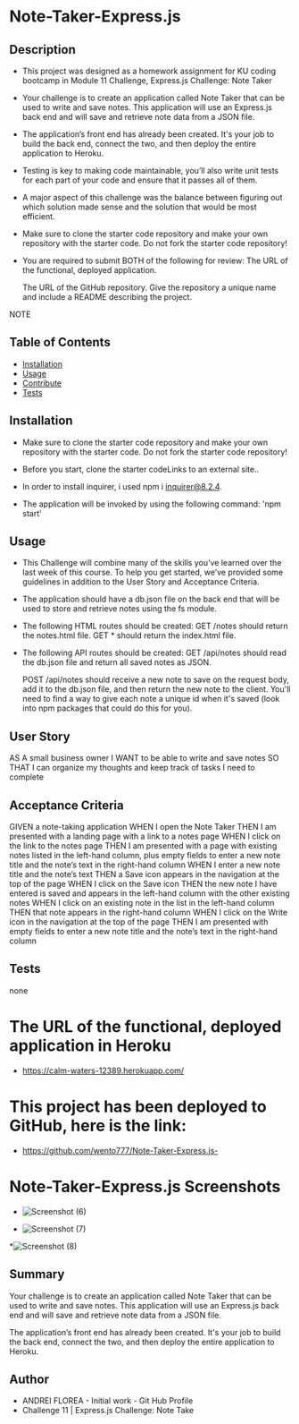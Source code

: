 # Note-Taker-Express.js




 ## Description 

- This project was designed as a homework assignment for KU coding bootcamp in Module 11 Challenge, Express.js Challenge: Note Taker


-  Your challenge is to create an application called Note Taker that can be used to write and save notes. This application will use an Express.js back end and will save and retrieve note data from a JSON file.

- The application’s front end has already been created. It's your job to build the back end, connect the two, and then deploy the entire application to Heroku.

- Testing is key to making code maintainable, you’ll also write unit tests for each part of your code and ensure that it passes all of them.


- A major aspect of this challenge was the balance between figuring out which solution made sense and the solution that would be most efficient.

- Make sure to clone the starter code repository and make your own repository with the starter code. Do not fork the starter code repository!

- You are required to submit BOTH of the following for review:
   The URL of the functional, deployed application.

    The URL of the GitHub repository. Give the repository a unique name and include a README describing the project.

NOTE


 ## Table of Contents

  - [Installation](#installation)
  - [Usage](#usage)
  - [Contribute](#contribute)
  - [Tests](#tests)
 
 
 
 ## Installation

  - Make sure to clone the starter code repository and make your own repository with the starter code. Do not fork the starter code repository!

  - Before you start, clone the starter codeLinks to an external site..

  - In order to install inquirer, i used npm i inquirer@8.2.4.

  - The application will be invoked by using the following command: 'npm start'


## Usage

  - This Challenge will combine many of the skills you’ve learned over the last week of this course. To help you get started, we’ve provided some guidelines in addition to the User Story and Acceptance Criteria.

  - The application should have a db.json file on the back end that will be used to store and retrieve notes using the fs module.

  - The following HTML routes should be created:
      GET /notes should return the notes.html file.
      GET * should return the index.html file.

  - The following API routes should be created:
      GET /api/notes should read the db.json file and return all saved notes as JSON.

      POST /api/notes should receive a new note to save on the request body, add it to the db.json file, and then return the new note to the client. You'll need to find a way to give each note a unique id when it's saved (look into npm packages that could do this for you).


  


## User Story


AS A small business owner
I WANT to be able to write and save notes
SO THAT I can organize my thoughts and keep track of tasks I need to complete

## Acceptance Criteria

GIVEN a note-taking application
WHEN I open the Note Taker
THEN I am presented with a landing page with a link to a notes page
WHEN I click on the link to the notes page
THEN I am presented with a page with existing notes listed in the left-hand column, plus empty fields to enter a new note title and the note’s text in the right-hand column
WHEN I enter a new note title and the note’s text
THEN a Save icon appears in the navigation at the top of the page
WHEN I click on the Save icon
THEN the new note I have entered is saved and appears in the left-hand column with the other existing notes
WHEN I click on an existing note in the list in the left-hand column
THEN that note appears in the right-hand column
WHEN I click on the Write icon in the navigation at the top of the page
THEN I am presented with empty fields to enter a new note title and the note’s text in the right-hand column


## Tests

  none

 
  # The URL of the functional, deployed application in Heroku
  
  * https://calm-waters-12389.herokuapp.com/
  

  # This project has been deployed to GitHub, here is the link:

  *  https://github.com/wento777/Note-Taker-Express.js-
  
  # Note-Taker-Express.js Screenshots
  
  * ![Screenshot (6)](https://user-images.githubusercontent.com/70625665/222879221-9ffe786e-2dd8-45bf-b587-72a07693d59a.png)

 * ![Screenshot (7)](https://user-images.githubusercontent.com/70625665/222879231-3deeda82-c442-480d-a7b5-a7c78565d2e2.png)

*![Screenshot (8)](https://user-images.githubusercontent.com/70625665/222879246-15a14498-5d26-4b95-a15f-90e9e83dc0b6.png)


## Summary

Your challenge is to create an application called Note Taker that can be used to write and save notes. This application will use an Express.js back end and will save and retrieve note data from a JSON file.

The application’s front end has already been created. It's your job to build the back end, connect the two, and then deploy the entire application to Heroku.




## Author
 * ANDREI FLOREA - Initial work - Git Hub Profile
 * Challenge 11 |   Express.js Challenge: Note Take
